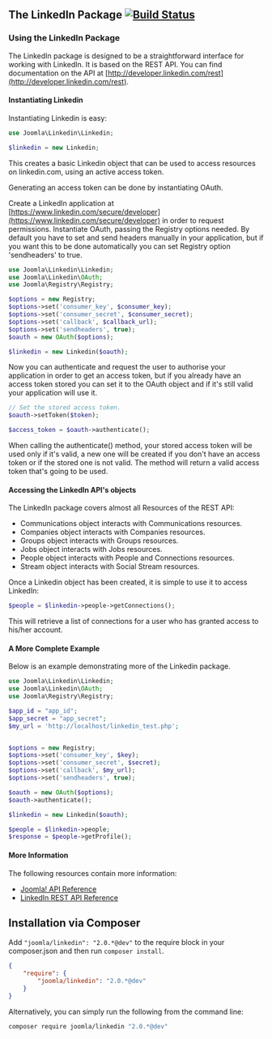 ## The LinkedIn Package [![Build Status](https://travis-ci.org/joomla-framework/linkedin-api.png?branch=master)](https://travis-ci.org/joomla-framework/linkedin-api)

### Using the LinkedIn Package

The LinkedIn package is designed to be a straightforward interface for working with LinkedIn. It is based on the REST API. You can find documentation on the API at [http://developer.linkedin.com/rest](http://developer.linkedin.com/rest).

#### Instantiating Linkedin

Instantiating Linkedin is easy:

```php
use Joomla\Linkedin\Linkedin;

$linkedin = new Linkedin;
```

This creates a basic Linkedin object that can be used to access resources on linkedin.com, using an active access token.

Generating an access token can be done by instantiating OAuth.

Create a LinkedIn application at [https://www.linkedin.com/secure/developer](https://www.linkedin.com/secure/developer) in order to request permissions.
Instantiate OAuth, passing the Registry options needed. By default you have to set and send headers manually in your application, but if you want this to be done automatically you can set Registry option 'sendheaders' to true.

```php
use Joomla\Linkedin\Linkedin;
use Joomla\Linkedin\OAuth;
use Joomla\Registry\Registry;

$options = new Registry;
$options->set('consumer_key', $consumer_key);
$options->set('consumer_secret', $consumer_secret);
$options->set('callback', $callback_url);
$options->set('sendheaders', true);
$oauth = new OAuth($options);

$linkedin = new Linkedin($oauth);
```

Now you can authenticate and request the user to authorise your application in order to get an access token, but if you already have an access token stored you can set it to the OAuth object and if it's still valid your application will use it.

```php
// Set the stored access token.
$oauth->setToken($token);

$access_token = $oauth->authenticate();
```

When calling the authenticate() method, your stored access token will be used only if it's valid, a new one will be created if you don't have an access token or if the stored one is not valid. The method will return a valid access token that's going to be used.

#### Accessing the LinkedIn API's objects

The LinkedIn package covers almost all Resources of the REST API:
* Communications object interacts with Communications resources.
* Companies object interacts with Companies resources.
* Groups object interacts with Groups resources.
* Jobs object interacts with Jobs resources.
* People object interacts with People and Connections resources.
* Stream object interacts with Social Stream resources.

Once a Linkedin object has been created, it is simple to use it to access LinkedIn:

```php
$people = $linkedin->people->getConnections();
```

This will retrieve a list of connections for a user who has granted access to his/her account.

#### A More Complete Example

Below is an example demonstrating more of the Linkedin package.

```php
use Joomla\Linkedin\Linkedin;
use Joomla\Linkedin\OAuth;
use Joomla\Registry\Registry;

$app_id = "app_id";
$app_secret = "app_secret";
$my_url = 'http://localhost/linkedin_test.php';


$options = new Registry;
$options->set('consumer_key', $key);
$options->set('consumer_secret', $secret);
$options->set('callback', $my_url);
$options->set('sendheaders', true);

$oauth = new OAuth($options);
$oauth->authenticate();

$linkedin = new Linkedin($oauth);

$people = $linkedin->people;
$response = $people->getProfile();
```

#### More Information

The following resources contain more information:
* [Joomla! API Reference](http://api.joomla.org)
* [LinkedIn REST API Reference](http://developer.linkedin.com/rest)


## Installation via Composer

Add `"joomla/linkedin": "2.0.*@dev"` to the require block in your composer.json and then run `composer install`.

```json
{
	"require": {
		"joomla/linkedin": "2.0.*@dev"
	}
}
```

Alternatively, you can simply run the following from the command line:

```sh
composer require joomla/linkedin "2.0.*@dev"
```
